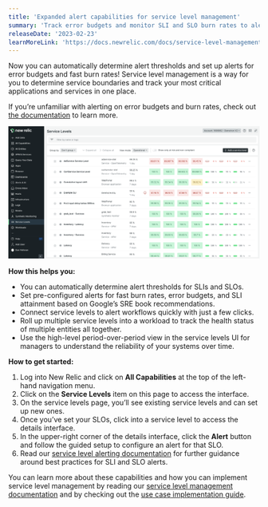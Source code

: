 ```yaml
---
title: 'Expanded alert capabilities for service level management'
summary: 'Track error budgets and monitor SLI and SLO burn rates to alert on performance issues before they affect your customers.'
releaseDate: '2023-02-23'
learnMoreLink: 'https://docs.newrelic.com/docs/service-level-management/alerts-slm/'
---
```


Now you can automatically determine alert thresholds and set up alerts for error budgets and fast burn rates! Service level management is a way for you to determine service boundaries and track your most critical applications and services in one place.

If you’re unfamiliar with alerting on error budgets and burn rates, check out [the documentation](https://docs.newrelic.com/docs/service-level-management/alerts-slm/) to learn more.

![Discover the power of service levels and take action faster with error budget and burn rate alerting](./images/service_level_management_with_new_relic.png "A screenshot showing the service level management overview page.")

**How this helps you:**
* You can automatically determine alert thresholds for SLIs and SLOs.
* Set pre-configured alerts for fast burn rates, error budgets, and SLI attainment based on Google’s SRE book recommendations.
* Connect service levels to alert workflows quickly with just a few clicks.
* Roll up multiple service levels into a workload to track the health status of multiple entities all together.
* Use the high-level period-over-period view in the service levels UI for managers to understand the reliability of your systems over time.

**How to get started:**
1. Log into New Relic and click on **All Capabilities** at the top of the left-hand navigation menu.
2. Click on the **Service Levels** item on this page to access the interface.
3. On the service levels page, you’ll see existing service levels and can set up new ones.
4. Once you’ve set your SLOs, click into a service level to access the details interface.
5. In the upper-right corner of the details interface, click the **Alert** button and follow the guided setup to configure an alert for that SLO.
6. Read our [service level alerting documentation](https://docs.newrelic.com/docs/service-level-management/alerts-slm/) for further guidance around best practices for SLI and SLO alerts.

You can learn more about these capabilities and how you can implement service level management by reading our [service level management documentation](https://docs.newrelic.com/docs/service-level-management/intro-slm/) and by checking out the [use case implementation guide](https://docs.newrelic.com/docs/new-relic-solutions/observability-maturity/uptime-performance-reliability/optimize-slm-guide/).
